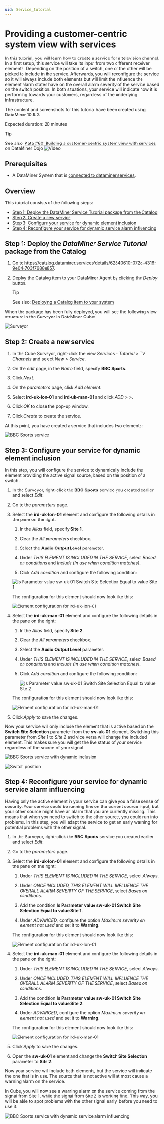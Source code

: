 ```yaml
---
uid: Service_tutorial
---
```


# Providing a customer-centric system view with services

In this tutorial, you will learn how to create a service for a television channel. In a first setup, this service will take its input from two different receiver elements. Depending on the position of a switch, one or the other will be picked to include in the service. Afterwards, you will reconfigure the service so it will always include both elements but will limit the influence the element alarm states have on the overall alarm severity of the service based on the switch position. In both situations, your service will indicate how it is performing towards your customers, regardless of the underlying infrastructure.

The content and screenshots for this tutorial have been created using DataMiner 10.5.2.

Expected duration: 20 minutes

> [!TIP]
> See also: [Kata #60: Building a customer-centric system view with services](https://community.dataminer.services/courses/kata-60/) on DataMiner Dojo ![Video](~/user-guide/images/video_Duo.png)

## Prerequisites

- A DataMiner System that is [connected to dataminer.services](xref:Connecting_your_DataMiner_System_to_the_cloud).

## Overview

This tutorial consists of the following steps:

- [Step 1: Deploy the DataMiner Service Tutorial package from the Catalog](#step-1-deploy-the-dataminer-service-tutorial-package-from-the-catalog)
- [Step 2: Create a new service](#step-2-create-a-new-service)
- [Step 3: Configure your service for dynamic element inclusion](#step-3-configure-your-service-for-dynamic-element-inclusion)
- [Step 4: Reconfigure your service for dynamic service alarm influencing](#step-4-reconfigure-your-service-for-dynamic-service-alarm-influencing)

## Step 1: Deploy the *DataMiner Service Tutorial* package from the Catalog

1. Go to <https://catalog.dataminer.services/details/62840610-072c-4316-9e04-703f7688e857>.

1. Deploy the Catalog item to your DataMiner Agent by clicking the *Deploy* button.

   > [!TIP]
   > See also: [Deploying a Catalog item to your system](xref:Deploying_a_catalog_item)

When the package has been fully deployed, you will see the following view structure in the Surveyor in DataMiner Cube:

![Surveyor](~/user-guide/images/tutorial_services_step1_surveyor.png)

## Step 2: Create a new service

1. In the Cube Surveyor, right-click the view *Services - Tutorial* > *TV Channels* and select *New* > *Service*.

1. On the *edit* page, in the *Name* field, specify **BBC Sports**.

1. Click *Next*.

1. On the *parameters* page, click *Add element*.

1. Select **ird-uk-lon-01** and **ird-uk-man-01** and click *ADD > >*.

1. Click *OK* to close the pop-up window.

1. Click *Create* to create the service.

At this point, you have created a service that includes two elements:

![BBC Sports service](~/user-guide/images/tutorial_services_step2_new.png)

## Step 3: Configure your service for dynamic element inclusion

In this step, you will configure the service to dynamically include the element providing the active signal source, based on the position of a switch.

1. In the Surveyor, right-click the **BBC Sports** service you created earlier and select *Edit*.

1. Go to the *parameters* page.

1. Select the **ird-uk-lon-01** element and configure the following details in the pane on the right:

   1. In the *Alias* field, specify **Site 1**.

   1. Clear the *All parameters* checkbox.

   1. Select the **Audio Output Level** parameter.

   1. Under *THIS ELEMENT IS INCLUDED IN THE SERVICE*, select *Based on conditions* and *Include (In use when condition matches)*.

   1. Click *Add condition* and configure the following condition:

     ![Is Parameter value sw-uk-01 Switch Site Selection Equal to value Site 1](~/user-guide/images/tutorial_services_step3_condition.png)

   The configuration for this element should now look like this:

   ![Element configuration for ird-uk-lon-01](~/user-guide/images/tutorial_services_step3_ird-uk-lon-01.png)

1. Select the **ird-uk-man-01** element and configure the following details in the pane on the right:

   1. In the *Alias* field, specify **Site 2**.

   1. Clear the *All parameters* checkbox.

   1. Select the **Audio Output Level** parameter.

   1. Under *THIS ELEMENT IS INCLUDED IN THE SERVICE*, select *Based on conditions* and *Include (In use when condition matches)*.

   1. Click *Add condition* and configure the following condition:

      ![Is Parameter value sw-uk-01 Switch Site Selection Equal to value Site 2](~/user-guide/images/tutorial_services_step3_condition2.png)

   The configuration for this element should now look like this:

   ![Element configuration for ird-uk-man-01](~/user-guide/images/tutorial_services_step3_ird-uk-man-01.png)

1. Click *Apply* to save the changes.

Now your service will only include the element that is active based on the **Switch Site Selection** parameter from the **sw-uk-01** element. Switching this parameter from *Site 1* to *Site 2* and vice versa will change the included element. This makes sure you will get the live status of your service regardless of the source of your signal.

![BBC Sports service with dynamic inclusion](~/user-guide/images/tutorial_services_step3_service.png)

![Switch position](~/user-guide/images/tutorial_services_step3_switch-position.png)

## Step 4: Reconfigure your service for dynamic service alarm influencing

Having only the active element in your service can give you a false sense of security. Your service could be running fine on the current source input, but your other source might have an alarm that you are currently missing. This means that when you need to switch to the other source, you could run into problems. In this step, you will adapt the service to get an early warning for potential problems with the other signal.

1. In the Surveyor, right-click the **BBC Sports** service you created earlier and select *Edit*.

1. Go to the *parameters* page.

1. Select the **ird-uk-lon-01** element and configure the following details in the pane on the right:

   1. Under *THIS ELEMENT IS INCLUDED IN THE SERVICE*, select *Always*.

   1. Under *ONCE INCLUDED, THIS ELEMENT WILL INFLUENCE THE OVERALL ALARM SEVERITY OF THE SERVICE*, select *Based on conditions*.

   1. Add the condition **Is Parameter value sw-uk-01 Switch Site Selection Equal to value Site 1**.

   1. Under *ADVANCED*, configure the option *Maximum severity on element not used* and set it to **Warning**.

   The configuration for this element should now look like this:

   ![Element configuration for ird-uk-lon-01](~/user-guide/images/tutorial_services_step4_ird-uk-lon-01.png)

1. Select the **ird-uk-man-01** element and configure the following details in the pane on the right:

   1. Under *THIS ELEMENT IS INCLUDED IN THE SERVICE*, select *Always*.

   1. Under *ONCE INCLUDED, THIS ELEMENT WILL INFLUENCE THE OVERALL ALARM SEVERITY OF THE SERVICE*, select *Based on conditions*.

   1. Add the condition **Is Parameter value sw-uk-01 Switch Site Selection Equal to value Site 2**.

   1. Under *ADVANCED*, configure the option *Maximum severity on element not used* and set it to **Warning**.

   The configuration for this element should now look like this:

   ![Element configuration for ird-uk-man-01](~/user-guide/images/tutorial_services_step4_ird-uk-man-01.png)

1. Click *Apply* to save the changes.

1. Open the **sw-uk-01** element and change the **Switch Site Selection** parameter to **Site 2**.

Now your service will include both elements, but the service will indicate the one that is in use. The source that is not active will at most cause a warning alarm on the service.

In Cube, you will now see a warning alarm on the service coming from the signal from Site 1, while the signal from Site 2 is working fine. This way, you will be able to spot problems with the other signal early, before you need to use it.

![BBC Sports service with dynamic service alarm influencing](~/user-guide/images/tutorial_services_step4_service.png)
